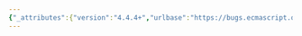 ```yaml
---
{"_attributes":{"version":"4.4.4+","urlbase":"https://bugs.ecmascript.org/","maintainer":"dherman@mozilla.com"},"bug":{"bug_id":3105,"creation_ts":"2014-08-04 10:52:00 -0700","short_desc":"Updates to spread and destructuring","delta_ts":"2014-08-25 08:29:20 -0700","product":"Draft for 6th Edition","component":"technical issue","version":"Rev 26: July 18, 2014 Draft","rep_platform":"All","op_sys":"All","bug_status":"RESOLVED","resolution":"FIXED","priority":"Normal","bug_severity":"enhancement","everconfirmed":true,"reporter":{"uid":"waldron.rick","name":"Rick Waldron"},"assigned_to":{"uid":"allen","name":"Allen Wirfs-Brock"},"long_desc":[{"commentid":9663,"comment_count":0,"who":{"uid":"waldron.rick","name":"Rick Waldron"},"bug_when":"2014-08-04 10:52:34 -0700","thetext":"- Destructuring does ToObject\n\neg.\n\n// Should allow: \nlet [first, ...rest] = \"foo\";\nfirst; // \"f\"\nrest;  // [\"o\", \"o\"]"},{"commentid":9725,"comment_count":1,"who":{"uid":"allen","name":"Allen Wirfs-Brock"},"bug_when":"2014-08-07 18:15:56 -0700","thetext":"fixed in Rev27 Editor's draft"},{"commentid":9879,"comment_count":2,"who":{"uid":"allen","name":"Allen Wirfs-Brock"},"bug_when":"2014-08-25 08:29:20 -0700","thetext":"fixed in rev27 draft"}]}}
---
```

